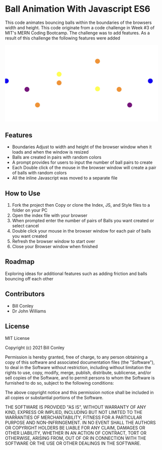 <h1>Ball Animation With Javascript ES6</h1>
<p>This code animates bouncing balls within the boundaries of the browsers width and height. This code originate from a code challenge in Week #3 of MIT's MERN Coding Bootcamp. The challenge was to add features. As a result of this challenge the following features were added</p>
<img src="./randomballs.jpg" alt="Bouncing Balls"/>
<h2>Features</h2>
<ul>
<li>Boundaries Adjust to width and height of the browser window when it loads and when the window is resized</li>
<li>Balls are created in pairs with random colors</li>
<li>A prompt provides for users to input the number of ball pairs to create</li>
<li>Each Double click of the mouse in the browser window will create a pair of balls with random colors</li>
<li>All the inline Javascript was moved to a separate file</li>
</ul>
<h2>How to Use</h2>
<ol>
<li>Fork the project then Copy or clone the Index, JS, and Style files to a folder on your PC</li>
<li>Open the index file with your browser</li>
<li>When prompted enter the number of pairs of Balls you want created or select cancel</li>
<li>Double click your mouse in the browser window for each pair of balls you want created</li>
<li>Refresh the browser window to start over</li>
<li>Close your Browser window when finished</li>
</ol>
<h2>Roadmap</h2>
<p>Exploring ideas for additional features such as adding friction and balls bouncing off each other</p>
<h2>Contributors</h2>
<ul>
  <li>Bill Conley</li>
  <li>Dr John Williams</li>
 </ul>
 <h2>License</h2>
 <p>MIT License</p>
  <p>Copyright (c) 2021 Bill Conley</p>
  <p>Permission is hereby granted, free of charge, to any person obtaining a copy
of this software and associated documentation files (the "Software"), to deal
in the Software without restriction, including without limitation the rights
to use, copy, modify, merge, publish, distribute, sublicense, and/or sell
copies of the Software, and to permit persons to whom the Software is
furnished to do so, subject to the following conditions:</p>
  <p>The above copyright notice and this permission notice shall be included in all
copies or substantial portions of the Software.</p>
  <p>THE SOFTWARE IS PROVIDED "AS IS", WITHOUT WARRANTY OF ANY KIND, EXPRESS OR
IMPLIED, INCLUDING BUT NOT LIMITED TO THE WARRANTIES OF MERCHANTABILITY,
FITNESS FOR A PARTICULAR PURPOSE AND NON-INFRINGEMENT. IN NO EVENT SHALL THE
AUTHORS OR COPYRIGHT HOLDERS BE LIABLE FOR ANY CLAIM, DAMAGES OR OTHER
LIABILITY, WHETHER IN AN ACTION OF CONTRACT, TORT OR OTHERWISE, ARISING FROM,
OUT OF OR IN CONNECTION WITH THE SOFTWARE OR THE USE OR OTHER DEALINGS IN THE
SOFTWARE.</p>
